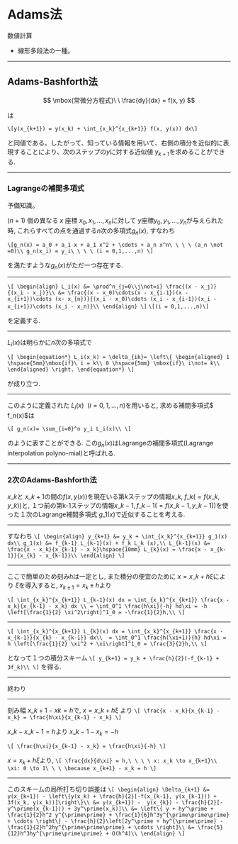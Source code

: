 # Adams法
数値計算


- 線形多段法の一種。

---

## Adams-Bashforth法

$$
\mbox{常微分方程式}\ \ \frac{dy}{dx} = f(x, y)
$$

は

`\[y(x_{k+1}) = y(x_k) + \int_{x_k}^{x_{k+1}} f(x, y(x)) dx\]`


と同値である。したがって、知っている情報を用いて、右側の積分を近似的に表現することにより、次のステップの$y$に対する近似値 $y_{k+1}$を求めることができる.

---

### Lagrangeの補間多項式

予備知識。

$(n+1)$ 個の異なる $x$ 座標 $x_0, x_1, ..., x_n$に対して $y$座標$y_0, y_1, ..., y_n$が与えられた時, これらすべての点を通過する$n$次の多項式$g_n(x)$, すなわち


`\[g_n(x) = a_0 + a_1 x + a_1 x^2 + \cdots + a_n x^n\ \ \ \ (a_n \not =0)\\
g_n(x_i) = y_i\ \ \ \ (i = 0,1,...,n)
\]`

を満たすような$g_n(x)$がただ一つ存在する.

-----

`\[
\begin{align}
L_i(x) &= \prod^n_{j=0\\j\not=i} \frac{(x - x_j)}{(x_i - x_j)}\\
&= \frac{(x - x_0)\cdots(x - x_{i-1})(x - x_{i+1})\cdots (x- x_{n})}{(x_i - x_0)\cdots (x_i - x_{i-1})(x_i - x_{i+1})\cdots (x_i - x_n)}\\
\end{align}
\]`
`\[(i = 0,1,...,n)\]`

を定義する. 

---

$L_i (x)$は明らかに$n$次の多項式で

`\[
\begin{equation*}
L_i(x_k) = \delta_{ik}=
      \left\{
      \begin{aligned}
             1 \hspace{5mm}\mbox{if}\ i = k\\
             0 \hspace{5mm} \mbox{if}\ i\not= k\\
      \end{aligned}
      \right.
  \end{equation*}
\]`

が成り立つ.

---

このように定義された $L_i (x)\ \ (i = 0,1,...,n)$を用いると, 求める補間多項式$ f_n(x)$は

`\[
g_n(x)= \sum_{i=0}^n y_i L_i(x)\\
\]`

のように表すことができる. この$g_n(x)$はLagrangeの補間多項式(Lagrange interpolation polyno-mial)と呼ばれる.

---

### 2次のAdams-Bashforth法
$x\_k$と $x\_{k+1}$の間の$f(x, y(x))$を現在いる第$k$ステップの情報$x\_k,\ f\_k( = f(x\_k, y \_k))$と, １つ前の第k-1ステップの情報$x\_{k-1}, f\_{k-1}( = f(x\_{k-1}, y\_{k-1}))$を使った１次のLagrange補間多項式 $g\_1(x)$で近似することを考える.

---

すなわち
`\[
\begin{align}
y_{k+1} &= y_k + \int_{x_k}^{x_{k+1}} g_1(x) dx\\
g_1(x) &= f_{k-1} L_{k-1}(x) + f_k L_k (x),\\
L_{k-1}(x) &= \frac{x - x_k}{x_{k-1} - x_k}\hspace{10mm} L_{k}(x) = \frac{x - x_{k-1}}{x_{k} - x_{k-1}}\\
\end{align}
\]`

---

ここで簡単のため刻み$h$は一定とし, また積分の便宜のために $x = x\_k + h\xi$により $\xi$を導入すると, $x_{k\pm1} = x_k \pm h$より

`\[
\int_{x_k}^{x_{k+1}} L_{k-1}(x) dx = \int_{x_k}^{x_{k+1}} \frac{x - x_k}{x_{k-1} - x_k} dx \\
= \int_0^1 \frac{h\xi}{-h} hd\xi = -h \left[\frac{1}{2} \xi^2\right]^1_0 = -\frac{1}{2}h,\\
\]`

---


`\[
\int_{x_k}^{x_{k+1}} L_{k}(x) dx = \int_{x_k}^{x_{k+1}} \frac{x - x_{k-1}}{x_{k} - x_{k-1}} dx\\ 
= \int_0^1 \frac{h(\xi+1)}{h} hd\xi = h \left[\frac{1}{2} \xi^2 + \xi\right]^1_0 = \frac{3}{2}h,\\
\]`

となって１つの積分スキーム
`\[
y_{k+1} = y_k + \frac{h}{2}(-f_{k-1} + 3f_k)\\
\]`
を得る.


---

終わり

---

刻み幅 $x\_{k+1} - x{k} = h$で, $x = x\_k + h\xi$ より
`\[
\frac{x - x_k}{x_{k-1} - x_k} = \frac{h\xi}{x_{k-1} - x_k}
\]`

$x\_{k} - x\_{k-1} = h$より $x\_{k-1} - x_k = -h$

`\[
\frac{h\xi}{x_{k-1} - x_k} = \frac{h\xi}{-h}
\]`

$x = x_k + h\xi$より, 
`\[
\frac{dx}{d\xi} = h,\ \ \ \ x: x_k \to x_{k+1}\\
\xi: 0 \to 1\ \ \ \because x_{k+1} - x_k = h
\]`

---

このスキームの局所打ち切り誤差は
`\[
\begin{align}
\Delta_{k+1} &= y(x_{k+1}) - \left\{y(x_k) + \frac{h}{2}[-f(x_{k-1}, y(x_{k-1})) + 3f(x_k, y(x_k))]\right\}\\
&= y(x_{k+1}) -  y(x_{k}) - \frac{h}{2}[-y^\prime(x_{k-1})) + 3y^\prime(x_k)]\\
&= \left\{ y + hy^\prime + \frac{1}{2}h^2 y^{\prime\prime} + \frac{1}{6}h^3y^{\prime\prime\prime} + \cdots \right\} - \frac{h}{2}\left[2y^\prime + hy^{\prime\prime} - \frac{1}{2}h^2hy^{\prime\prime\prime} + \cdots \right]\\
&= \frac{5}{12}h^3hy^{\prime\prime\prime} + O(h^4)\\
\end{align}
\]`